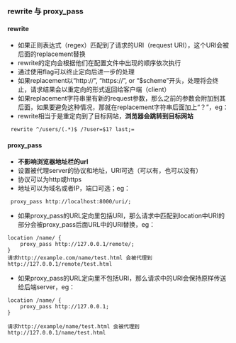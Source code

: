 ### rewrite 与 proxy_pass

#### rewrite
 
- 如果正则表达式（regex）匹配到了请求的URI（request URI），这个URI会被后面的replacement替换
- rewrite的定向会根据他们在配置文件中出现的顺序依次执行
- 通过使用flag可以终止定向后进一步的处理
- 如果replacement以“http://”, “https://”, or “$scheme”开头，处理将会终止，请求结果会以重定向的形式返回给客户端（client）
- 如果replacement字符串里有新的request参数，那么之前的参数会附加到其后面，如果要避免这种情况，那就在replacement字符串后面加上“？”，eg：
- rewrite相当于是重定向到了目标网站，**浏览器会跳转到目标网站**
```text
 rewrite ^/users/(.*)$ /?user=$1? last;=
```

#### proxy_pass

- **不影响浏览器地址栏的url**
- 设置被代理server的协议和地址，URI可选（可以有，也可以没有）
- 协议可以为http或https
- 地址可以为域名或者IP，端口可选；eg：
```text
 proxy_pass http://localhost:8000/uri/;
```
- 如果proxy_pass的URL定向里包括URI，那么请求中匹配到location中URI的部分会被proxy_pass后面URL中的URI替换，eg：

```text
location /name/ {
    proxy_pass http://127.0.0.1/remote/;
}
请求http://example.com/name/test.html 会被代理到http://127.0.0.1/remote/test.html
```

- 如果proxy_pass的URL定向里不包括URI，那么请求中的URI会保持原样传送给后端server，eg：

```text
location /name/ {
    proxy_pass http://127.0.0.1;
}

请求http://example/name/test.html 会被代理到http://127.0.0.1/name/test.html
```

